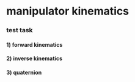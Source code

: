 # manipulator kinematics
### test task 
#### 1) forward kinematics
#### 2) inverse kinematics
#### 3) quaternion
